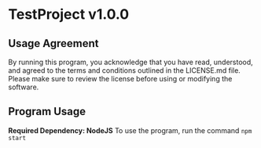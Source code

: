 # TestProject v1.0.0
## Usage Agreement
By running this program, you acknowledge that you have read, understood, and agreed to the terms and conditions outlined in the LICENSE.md file. Please make sure to review the license before using or modifying the software.

## Program Usage
**Required Dependency: NodeJS**
To use the program, run the command `npm start`